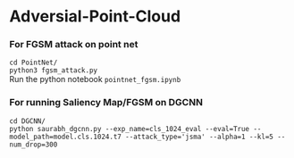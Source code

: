 # Adversial-Point-Cloud
### For FGSM attack on point net 
```cd PointNet/``` <br/>
```python3 fgsm_attack.py ``` <br/>
Run the python notebook ```pointnet_fgsm.ipynb```

### For running Saliency Map/FGSM on DGCNN
```cd DGCNN/``` <br/>
```python saurabh_dgcnn.py --exp_name=cls_1024_eval --eval=True --model_path=model.cls.1024.t7 --attack_type='jsma' --alpha=1 --kl=5 --num_drop=300```

